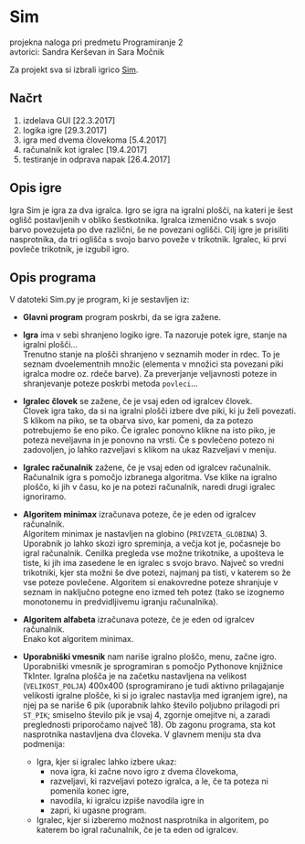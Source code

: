 # Sim
projekna naloga pri predmetu Programiranje 2  
avtorici: Sandra Kerševan in Sara Močnik

Za projekt sva si izbrali igrico [Sim](https://en.wikipedia.org/wiki/Sim_(pencil_game)).

## Načrt
1. izdelava GUI  [22.3.2017]
2. logika igre  [29.3.2017]
3. igra med dvema človekoma  [5.4.2017]
4. računalnik kot igralec  [19.4.2017]
5. testiranje in odprava napak  [26.4.2017]

## Opis igre
Igra Sim je igra za dva igralca. Igro se igra na igralni plošči, na kateri je šest oglišč postavljenih v obliko šestkotnika. Igralca izmenično vsak s svojo barvo povezujeta po dve različni, še ne povezani oglišči. Cilj igre je prisiliti nasprotnika, da tri oglišča s svojo barvo poveže v trikotnik. Igralec, ki prvi povleče trikotnik, je izgubil igro.

## Opis programa
V datoteki Sim.py je program, ki je sestavljen iz:  

* **Glavni program** program poskrbi, da se igra zažene.  

* **Igra** ima v sebi shranjeno logiko igre. Ta nazoruje potek igre, stanje na igralni plošči...  
Trenutno stanje na plošči shranjeno v seznamih moder in rdec. To je seznam dvoelementnih množic (elementa v množici sta povezani piki igralca modre oz. rdeče barve). Za preverjanje veljavnosti poteze in shranjevanje poteze poskrbi metoda `povleci`...

* **Igralec človek** se zažene, če je vsaj eden od igralcev človek.  
Človek igra tako, da si na igralni plošči izbere dve piki, ki ju želi povezati. S klikom na piko, se ta obarva sivo, kar pomeni, da za potezo potrebujemo še eno piko. Če igralec ponovno klikne na isto piko, je poteza neveljavna in je ponovno na vrsti. Če s povlečeno potezo ni zadovoljen, jo lahko razveljavi s klikom na ukaz Razveljavi v meniju.

* **Igralec računalnik** zažene, če je vsaj eden od igralcev računalnik.  
Računalnik igra s pomočjo izbranega algoritma. Vse klike na igralno ploščo, ki jih v času, ko je na potezi računalnik, naredi drugi igralec ignoriramo.

* **Algoritem minimax** izračunava poteze, če je eden od igralcev računalnik.  
Algoritem minimax je nastavljen na globino (`PRIVZETA_GLOBINA`) 3. Uporabnik jo lahko skozi igro spreminja, a večja kot je, počasneje bo igral računalnik. Cenilka pregleda vse možne trikotnike, a upošteva le tiste, ki jih ima zasedene le en igralec s svojo bravo. Največ so vredni trikotniki, kjer sta možni še dve potezi, najmanj pa tisti, v katerem so že vse poteze povlečene. Algoritem si enakovredne poteze shranjuje v seznam in naključno potegne eno izmed teh potez (tako se izognemo monotonemu in predvidljivemu igranju računalnika).

* **Algoritem alfabeta** izračunava poteze, če je eden od igralcev računalnik.  
Enako kot algoritem minimax.

* **Uporabniški vmesnik** nam nariše igralno ploščo, menu, začne igro.  
Uporabniški vmesnik je sprogramiran s pomočjo Pythonove knjižnice TkInter. 
Igralna plošča je na začetku nastavljena na velikost (`VELIKOST_POLJA`) 400x400 (sprogramirano je tudi aktivno prilagajanje velikosti igralne plošče, ki si jo igralec nastavlja med igranjem igre), na njej pa se nariše 6 pik (uporabnik lahko število poljubno prilagodi pri `ST_PIK`; smiselno število pik je vsaj 4, zgornje omejitve ni, a zaradi preglednosti priporočamo največ 18). Ob zagonu programa, sta kot nasprotnika nastavljena dva človeka. V glavnem meniju sta dva podmenija:
   * Igra, kjer si igralec lahko izbere ukaz:
     * nova igra, ki začne novo igro z dvema človekoma,
     * razveljavi, ki razveljavi potezo igralca, a le, če ta poteza ni pomenila konec igre,
     * navodila, ki igralcu izpiše navodila igre in
     * zapri, ki ugasne program.
   * Igralec, kjer si izberemo možnost nasprotnika in algoritem, po katerem bo igral računalnik, če je ta eden od igralcev.
